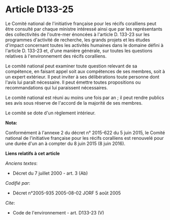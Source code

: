 # Article D133-25

Le Comité national de l'initiative française pour les récifs coralliens peut être consulté par chaque ministre intéressé
ainsi que par les représentants des collectivités de l'outre-mer énoncées à l'article D. 133-23 sur les programmes d'activité
de recherche, les grands projets et les études d'impact concernant toutes les activités humaines dans le domaine défini à
l'article D. 133-23 et, d'une manière générale, sur toutes les questions relatives à l'environnement des récifs coralliens. 

Le comité national peut examiner toute question relevant de sa compétence, en faisant appel soit aux compétences de ses
membres, soit à un expert extérieur. Il peut inviter à ses délibérations toute personne dont l'avis lui paraît nécessaire. Il
peut émettre toutes propositions ou recommandations qui lui paraissent nécessaires. 

Le comité national est réuni au moins une fois par an ; il peut rendre publics ses avis sous réserve de l'accord de la
majorité de ses membres. 

Le comité se dote d'un règlement intérieur.

**Nota:**

Conformément à l'annexe 2 du décret n° 2015-622 du 5 juin 2015, le Comité national de l'initiative française pour les récifs
coralliens est renouvelé pour une durée d'un an à compter du 8 juin 2015 (8 juin 2016).

**Liens relatifs à cet article**

_Anciens textes_:

  - Décret du 7 juillet 2000 - art. 3 (Ab)

_Codifié par_:

  - Décret n°2005-935 2005-08-02 JORF 5 août 2005

_Cite_:

  - Code de l'environnement - art. D133-23 (V)
